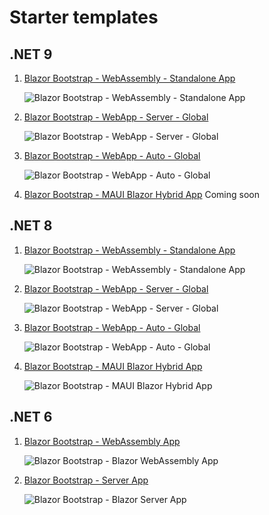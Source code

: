 # Starter templates

## .NET 9
1. [Blazor Bootstrap - WebAssembly - Standalone App](https://github.com/vikramlearning/blazorbootstrap-starter-templates/tree/master/src/BlazorBootstrap.Templates.Starter/NET9.BlazorWebAssemblyStandaloneApp)

   <img src="https://i.imgur.com/kFASD2Q.png" alt="Blazor Bootstrap - WebAssembly - Standalone App" />

1. [Blazor Bootstrap - WebApp - Server - Global](https://github.com/vikramlearning/blazorbootstrap-starter-templates/tree/master/src/BlazorBootstrap.Templates.Starter/NET9.BlazorWebAppServerGlobal)

   <img src="https://i.imgur.com/7a69enl.png" alt="Blazor Bootstrap - WebApp - Server - Global" />

1. [Blazor Bootstrap - WebApp - Auto - Global](https://github.com/vikramlearning/blazorbootstrap-starter-templates/tree/master/src/BlazorBootstrap.Templates.Starter/Net9.BlazorAutoGlobal)

   <img src="https://i.imgur.com/7xtnM1o.png" alt="Blazor Bootstrap - WebApp - Auto - Global" />

1. [Blazor Bootstrap - MAUI Blazor Hybrid App](#)
   Coming soon
   
## .NET 8

1. [Blazor Bootstrap - WebAssembly - Standalone App](https://github.com/vikramlearning/blazorbootstrap-starter-templates/tree/master/src/BlazorBootstrap.Templates.Starter/NET8.BlazorWebAssemblyStandaloneApp)

   <img src="https://i.imgur.com/mJ9odLO.png" alt="Blazor Bootstrap - WebAssembly - Standalone App" />

1. [Blazor Bootstrap - WebApp - Server - Global](https://github.com/vikramlearning/blazorbootstrap-starter-templates/tree/master/src/BlazorBootstrap.Templates.Starter/NET8.BlazorWebAppRenderModeServerGlobal)

   <img src="https://i.imgur.com/w5jRKIH.png" alt="Blazor Bootstrap - WebApp - Server - Global" />

1. [Blazor Bootstrap - WebApp - Auto - Global](https://github.com/vikramlearning/blazorbootstrap-starter-templates/tree/master/src/BlazorBootstrap.Templates.Starter/Net8.BlazorAutoGlobal)

   <img src="https://i.imgur.com/m2lUTME.png" alt="Blazor Bootstrap - WebApp - Auto - Global" />

1. [Blazor Bootstrap - MAUI Blazor Hybrid App](https://github.com/vikramlearning/blazorbootstrap-starter-templates/tree/master/src/BlazorBootstrap.Templates.Starter/NET8.MauiBlazorHybridApp)

   <img src="https://i.imgur.com/wRtmXtH.png" alt="Blazor Bootstrap - MAUI Blazor Hybrid App" />

## .NET 6

1. [Blazor Bootstrap - WebAssembly App](https://github.com/vikramlearning/blazorbootstrap-starter-templates/tree/master/src/BlazorBootstrap.Templates.Starter/NET6.BlazorWebAssemblyApp)
   
   <img src="https://i.imgur.com/aRV3rJm.png" alt="Blazor Bootstrap - Blazor WebAssembly App" />

1. [Blazor Bootstrap - Server App](https://github.com/vikramlearning/blazorbootstrap-starter-templates/tree/master/src/BlazorBootstrap.Templates.Starter/NET6.BlazorServerApp)
   
   <img src="https://i.imgur.com/BfgYeNd.png" alt="Blazor Bootstrap - Blazor Server App" />
